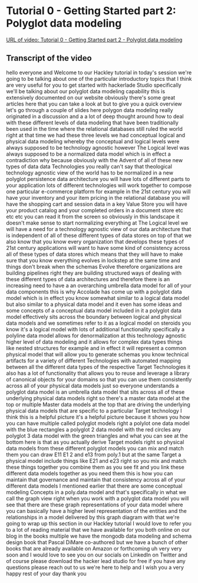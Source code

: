 
# Tutorial 0 - Getting Started part 2: Polyglot data modeling

[URL of video: Tutorial 0 - Getting Started part 2 - Polyglot data modeling](https://community.hackolade.com/slides/slide/polyglot-data-modeling-50?fullscreen=1)

## Transcript of the video

hello everyone and Welcome to our Hackley tutorial in today's session we're going to be talking about one of the particular introductory topics that I think are very useful for you to get started with hackerlade Studio specifically we'll be talking about our polyglot data modeling capability this is extensively documented on our website obviously there's some great articles here that you can take a look at but to give you a quick overview let's go through a couple of slides here polygon data modeling really originated in a discussion and a a lot of deep thought around how to deal with these different levels of data modeling that have been traditionally been used in the time where the relational databases still ruled the world right at that time we had these three levels we had conceptual logical and physical data modeling whereby the conceptual and logical levels were always supposed to be technology agnostic however The Logical level was always supposed to be a normalized data model which is in effect a contradiction why because obviously with the Advent of all of these new types of data data Technologies you really can't say that theological technology agnostic view of the world has to be normalized in a new polyglot persistence data architecture you will have lots of different parts to your application lots of different technologies will work together to compose one particular e-commerce platform for example in the 21st century you will have your inventory and your item pricing in the relational database you will have the shopping cart and session data in a key Value Store you will have your product catalog and your completed orders in a document store etc etc etc you can read it from the screen so obviously in this landscape it doesn't make sense to start normalizing everything at The Logical level we will have a need for a technology agnostic view of our data architecture that is independent of all of these different types of data stores on top of that we also know that you know every organization that develops these types of 21st century applications will want to have some kind of consistency across all of these types of data stores which means that they will have to make sure that you know everything evolves in lockstep at the same time and things don't break when the schemas Evolve therefore organizations are building pipelines right they are building structured ways of dealing with these different types of data architectures and therefore there is an increasing need to have a an overarching umbrella data model for all of your data components this is why Accolade has come up with a polyglot data model which is in effect you know somewhat similar to a logical data model but also similar to a physical data model and it even has some ideas and some concepts of a conceptual data model included in it a polyglot data model effectively sits across the boundary between logical and physical data models and we sometimes refer to it as a logical model on steroids you know it's a logical model with lots of additional functionality specifically a polyline data model allows for denormalization at this technology agnostic higher level of data modeling and it allows for complex data types things like nested structures for example and in effect it will represent a common physical model that will allow you to generate schemas you know technical artifacts for a variety of different Technologies with automated mapping between all the different data types of the respective Target Technologies it also has a lot of functionality that allows you to reuse and leverage a library of canonical objects for your domains so that you can use them consistently across all of your physical data models just so everyone understands a polyglot data model is an umbrella data model that sits across all of these underlying physical data models right so there's a master data model at the top or multiple Master data models at the top that are driving the underlying physical data models that are specific to a particular Target technology I think this is a helpful picture it's a helpful picture because it shows you how you can have multiple called polyglot models right a polylot one data model with the blue rectangles a polyglot 2 data model with the red circles any polyglot 3 data model with the green triangles and what you can see at the bottom here is that as you actually derive Target models right so physical data models from these different polyglot models you can mix and match them you can draw E11 E1 2 and e13 from poly.1 but at the same Target a physical model include things like E21 and e23 right so you mix and match these things together you combine them as you see fit and you link these different data models together as you need them this is how you can maintain that governance and maintain that consistency across all of your different data models I mentioned earlier that there are some conceptual modeling Concepts in a poly.data model and that's specifically in what we call the graph view right when you work with a polyglot data model you will see that there are these graph representations of your data model where you can basically have a higher level representation of the entities and the relationships in a model delivered by this graph diagram with that we're going to wrap up this section in our Hackley tutorial I would love to refer you to a lot of reading material that we have available for you both online on our blog in the books multiple we have the mongodb data modeling and schema design book that Pascal DiMare co-authored but we have a bunch of other books that are already available on Amazon or forthcoming uh very very soon and I would love to see you on our socials on LinkedIn on Twitter and of course please download the hacker lead studio for free if you have any questions please reach out to us we're here to help and I wish you a very happy rest of your day thank you
